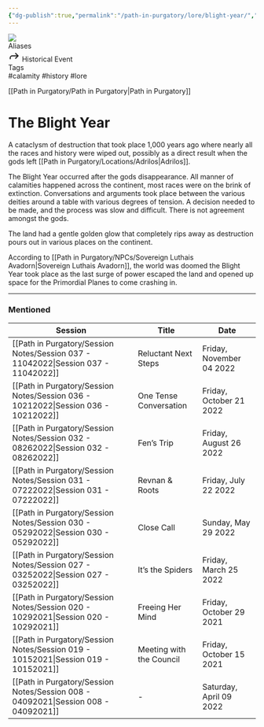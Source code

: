 ```yaml
---
{"dg-publish":true,"permalink":"/path-in-purgatory/lore/blight-year/","tags":["calamity, history, lore"]}
---
```


<div class="wiki-header">
	<div class="banner-wrapper">
		<div class="banner">
			<img class="banner-image full-width" src="http://corproject.com/wp-content/uploads/2017/10/Purgatory-770x439_c.jpg" style="object-position: 50% 50%">
		</div>
	</div>
	<div class="frontmatter-container">
		<div class="frontmatter-section mod-aliases">
			<span class="frontmatter-section-label">Aliases</span>
			<div class="frontmatter-section-data frontmatter-section-aliases">
				<span class="frontmatter-alias">
					<span class="frontmatter-alias-icon"> <svg xmlns="http://www.w3.org/2000svg" width="24" height="24" viewBox="0 0 24 24" fill="none" stroke="currentColor" stroke-width="2" stroke-linecap="round" stroke-linejoin="round" class="svg-icon lucide-forward"><polyline points="15 17 20 12 15 7"></polyline><path d="M4 18v-2a4 4 0 0 1 4-4h12"></path></svg></span>
					Historical Event</span>
			</div>
		</div>
		<div class="frontmatter-section mod-tags">
			<span class="frontmatter-section-label">Tags</span>
			<div class="frontmatter-section-data frontmatter-section-tags">
				<a class="tag"onclick="toggleTagSearch(this)">#calamity</a>
				<a class="tag" onclick="toggleTagSearch(this)">#history</a>
				<a class="tag" onclick="toggleTagSearch(this)">#lore</a>
			</div>
		</div>
	</div>
</div>

[[Path in Purgatory/Path in Purgatory\|Path in Purgatory]]
# The Blight Year

A cataclysm of destruction that took place 1,000 years ago where nearly all the races and history were wiped out, possibly as a direct result when the gods left [[Path in Purgatory/Locations/Adrilos\|Adrilos]].

The Blight Year occurred after the gods disappearance. All manner of calamities happened across the continent, most races were on the brink of extinction. Conversations and arguments took place between the various deities around a table with various degrees of tension. A decision needed to be made, and the process was slow and difficult. There is not agreement amongst the gods. 

The land had a gentle golden glow that completely rips away as destruction pours out in various places on the continent.

According to [[Path in Purgatory/NPCs/Sovereign Luthais Avadorn\|Sovereign Luthais Avadorn]], the world was doomed the Blight Year took place as the last surge of power escaped the land and opened up space for the Primordial Planes to come crashing in.

---

### Mentioned
| Session                                                                               | Title                    | Date                     |
| ------------------------------------------------------------------------------------- | ------------------------ | ------------------------ |
| [[Path in Purgatory/Session Notes/Session 037 - 11042022\|Session 037 - 11042022]] | Reluctant Next Steps     | Friday, November 04 2022 |
| [[Path in Purgatory/Session Notes/Session 036 - 10212022\|Session 036 - 10212022]] | One Tense Conversation   | Friday, October 21 2022  |
| [[Path in Purgatory/Session Notes/Session 032 - 08262022\|Session 032 - 08262022]] | Fen’s Trip               | Friday, August 26 2022   |
| [[Path in Purgatory/Session Notes/Session 031 - 07222022\|Session 031 - 07222022]] | Revnan & Roots           | Friday, July 22 2022     |
| [[Path in Purgatory/Session Notes/Session 030 - 05292022\|Session 030 - 05292022]] | Close Call               | Sunday, May 29 2022      |
| [[Path in Purgatory/Session Notes/Session 027 - 03252022\|Session 027 - 03252022]] | It’s the Spiders         | Friday, March 25 2022    |
| [[Path in Purgatory/Session Notes/Session 020 - 10292021\|Session 020 - 10292021]] | Freeing Her Mind         | Friday, October 29 2021  |
| [[Path in Purgatory/Session Notes/Session 019 - 10152021\|Session 019 - 10152021]] | Meeting with the Council | Friday, October 15 2021  |
| [[Path in Purgatory/Session Notes/Session 008 - 04092021\|Session 008 - 04092021]] | \-                       | Saturday, April 09 2022  |
